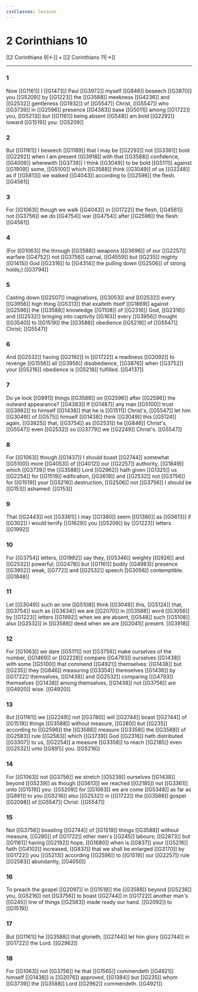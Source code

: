 ```yaml
---
cssClasses: lexicon
---
```

# 2 Corinthians 10

[[2 Corinthians 9|←]] • [[2 Corinthians 11|→]]

---

### 1
Now [[G1161]] I [[G1473]] Paul [[G3972]] myself [[G846]] beseech [[G3870]] you [[G5209]] by [[G1223]] the [[G3588]] meekness [[G4236]] and [[G2532]] gentleness [[G1932]] of [[G5547]] Christ, [[G5547]] who [[G3739]] in [[G2596]] presence [[G4383]] base [[G5011]] among [[G1722]] you, [[G5213]] but [[G1161]] being absent [[G548]] am bold [[G2292]] toward [[G1519]] you: [[G5209]]

### 2
But [[G1161]] I beseech [[G1189]] that I may be [[G2292]] not [[G3361]] bold [[G2292]] when I am present [[G3918]]  with that [[G3588]] confidence, [[G4006]] wherewith [[G3739]] I think [[G3049]] to be bold [[G5111]] against [[G1909]] some, [[G5100]] which [[G3588]] think [[G3049]] of us [[G2248]] as if [[G5613]] we walked [[G4043]] according to [[G2596]] the flesh. [[G4561]]

### 3
For [[G1063]] though we walk [[G4043]] in [[G1722]] the flesh, [[G4561]] not [[G3756]] we do [[G4754]] war [[G4754]] after [[G2596]] the flesh: [[G4561]]

### 4
(For [[G1063]] the through [[G3588]] weapons [[G3696]] of our [[G2257]] warfare [[G4752]] not [[G3756]] carnal, [[G4559]] but [[G235]] mighty [[G1415]] God [[G2316]] to [[G4314]] the pulling down [[G2506]] of strong holds;) [[G3794]]

### 5
Casting down [[G2507]] imaginations, [[G3053]] and [[G2532]] every [[G3956]] high thing [[G5313]] that exalteth itself [[G1869]] against [[G2596]] the [[G3588]] knowledge [[G1108]] of [[G2316]] God, [[G2316]] and [[G2532]] bringing into captivity [[G163]] every [[G3956]] thought [[G3540]] to [[G1519]] the [[G3588]] obedience [[G5218]] of [[G5547]] Christ; [[G5547]]

### 6
And [[G2532]] having [[G2192]] in [[G1722]] a readiness [[G2092]] to revenge [[G1556]] all [[G3956]] disobedience, [[G3876]] when [[G3752]] your [[G5216]] obedience is [[G5218]] fulfilled. [[G4137]]

### 7
Do ye look [[G991]] things [[G3588]] on [[G2596]] after [[G2596]] the outward appearance? [[G4383]] If [[G1487]] any man [[G5100]] trust [[G3982]] to himself [[G1438]] that he is [[G1511]] Christ's, [[G5547]] let him [[G3049]] of [[G575]] himself [[G1438]] think [[G3049]] this [[G5124]] again, [[G3825]] that, [[G3754]] as [[G2531]] he [[G846]] Christ's, [[G5547]] even [[G2532]] so [[G3779]] we [[G2249]] Christ's. [[G5547]]

### 8
For [[G1063]] though [[G1437]] I should boast [[G2744]] somewhat [[G5100]] more [[G4053]] of [[G4012]] our [[G2257]] authority, [[G1849]] which [[G3739]] the [[G3588]] Lord [[G2962]] hath given [[G1325]] us [[G2254]] for [[G1519]] edification, [[G3619]] and [[G2532]] not [[G3756]] for [[G1519]] your [[G5216]] destruction, [[G2506]] not [[G3756]] I should be [[G153]] ashamed: [[G153]]

### 9
That [[G2443]] not [[G3361]] I may [[G1380]] seem [[G1380]] as [[G5613]]  if [[G302]] I would terrify [[G1629]] you [[G5209]] by [[G1223]] letters. [[G1992]]

### 10
For [[G3754]] letters, [[G1992]] say they, [[G5346]] weighty [[G926]] and [[G2532]] powerful; [[G2478]] but [[G1161]] bodily [[G4983]] presence [[G3952]] weak, [[G772]] and [[G2532]] speech [[G3056]] contemptible. [[G1848]]

### 11
Let [[G3049]] such an one [[G5108]] think [[G3049]] this, [[G5124]] that, [[G3754]] such as [[G3634]] we are [[G2070]]  in [[G3588]] word [[G3056]] by [[G1223]] letters [[G1992]] when we are absent, [[G548]] such [[G5108]] also [[G2532]]  in [[G3588]] deed when we are [[G2041]] present. [[G3918]]

### 12
For [[G1063]] we dare [[G5111]] not [[G3756]] make ourselves of the number, [[G1469]] or [[G2228]] compare [[G4793]] ourselves [[G1438]] with some [[G5100]] that commend [[G4921]] themselves: [[G1438]] but [[G235]] they [[G846]] measuring [[G3354]] themselves [[G1438]] by [[G1722]] themselves, [[G1438]] and [[G2532]] comparing [[G4793]] themselves [[G1438]] among themselves, [[G1438]] not [[G3756]] are [[G4920]] wise. [[G4920]]

### 13
But [[G1161]] we [[G2249]] not [[G3780]] will [[G2744]] boast [[G2744]] of [[G1519]] things [[G3588]] without measure, [[G280]] but [[G235]] according to [[G2596]] the [[G3588]] measure [[G3358]] the [[G3588]] of [[G2583]] rule [[G2583]] which [[G3739]] God [[G2316]] hath distributed [[G3307]] to us, [[G2254]] a measure [[G3358]] to reach [[G2185]] even [[G2532]] unto [[G891]] you. [[G5216]]

### 14
For [[G1063]] not [[G3756]] we stretch [[G5239]] ourselves [[G1438]] beyond [[G5239]] as though [[G5613]] we reached [[G2185]] not [[G3361]] unto [[G1519]] you: [[G5209]] for [[G1063]] we are come [[G5348]] as far as [[G891]] to you [[G5216]] also [[G2532]] in [[G1722]] the [[G3588]] gospel [[G2098]] of [[G5547]] Christ: [[G5547]]

### 15
Not [[G3756]] boasting [[G2744]] of [[G1519]] things [[G3588]] without measure, [[G280]] of [[G1722]] other men's [[G245]] labours; [[G2873]] but [[G1161]] having [[G2192]] hope, [[G1680]] when is [[G837]] your [[G5216]] faith [[G4102]] increased, [[G837]] that we shall be enlarged [[G3170]] by [[G1722]] you [[G5213]] according [[G2596]] to [[G1519]] our [[G2257]] rule [[G2583]] abundantly, [[G4050]]

### 16
To preach the gospel [[G2097]] in [[G1519]] the [[G3588]] beyond [[G5238]] you, [[G5216]] not [[G3756]] to boast [[G2744]] in [[G1722]] another man's [[G245]] line of things [[G2583]] made ready our hand. [[G2092]] to [[G1519]]

### 17
But [[G1161]] he [[G3588]] that glorieth, [[G2744]] let him glory [[G2744]] in [[G1722]] the Lord. [[G2962]]

### 18
For [[G1063]] not [[G3756]] he that [[G1565]] commendeth [[G4921]] himself [[G1438]] is [[G2076]] approved, [[G1384]] but [[G235]] whom [[G3739]] the [[G3588]] Lord [[G2962]] commendeth. [[G4921]]